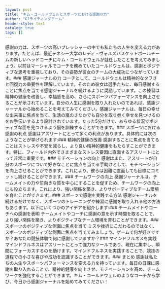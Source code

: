 ```yaml
---
layout: post
title: "キム・コールドウェルとスポーツにおける感謝の力"
author: "GJライティングチーム"
header-style: text
catalog: true
tags: []
---
```


感謝の力は、スポーツの高いプレッシャーの中でも私たちの人生を変える力があります。たとえば、最近テネシー大学のレディ・ヴォルズバスケットボールチームの新しいヘッドコーチにキム・コールドウェルが就任したことを考えてみましょう。以前はマーシャルでコーチを務めていたコールドウェルは、感謝とポジティブな思考を重視しており、その姿勢が彼女のチームの大成功につながっています。### 感謝ジャーナルの力 コーチとして、コールドウェルは精神的なタフさと回復力の重要性を理解しています。そのため彼女は選手たちに、毎日感謝することに焦点を当てる感謝ジャーナルを続けるように奨励しています。この練習は精神の健康を改善し、幸福感を高め、さらにスポーツパフォーマンスを向上させることが示されています。自分の人生に感謝を取り入れたいのであれば、感謝ジャーナルから始めることを考えてみてください。感謝ジャーナルは、毎日の幸せな出来事に焦点を当て、生活の嵐のさなかでも自分を取り巻く幸せを見つけるのをお手伝いするよう設計されています。たった5分だけで、あらゆる状況でポジティブな面を見つけるよう脳を訓練することができます。### スポーツにおける感謝の利点 感謝はアスリートにとって多くの利点があります。具体的には次のようなことが挙げられます:### 精神的健康の改善 感謝することに焦点を当てることはストレスや不安を減らし、より良い精神的健康をもたらすことができます。特に、フィールド内外でさまざまなストレス要因に直面するアスリートにとって非常に重要です。### モチベーションの向上 感謝はまた、アスリートが自分のスポーツについて好きなことに焦点を当てる手助けとして、モチベーションを向上させることができます。これにより、彼らは困難に直面しても目標にコミットし続けることができます。### チームワークの向上 感謝ジャーナルは、チームメイトの力や前向きな質を中心にすることを促すため、チームワークの向上にも役立ちます。これにより、強い関係を築き、よりサポーティブなチーム環境を育むことができます。### スポーツで感謝を実践する方法 感謝ジャーナルを続けるだけでなく、スポーツのトレーニングや練習に感謝を取り入れる他の方法もあります。以下にいくつかのアイデアを紹介します:### チームメイトやコーチへの感謝を表明 チームメイトやコーチに感謝の意を示す時間を取ることで、より強い関係を築き、よりポジティブなチーム環境を育むことができます。### スポーツのポジティブな側面に焦点を当て ミスや挫折にこだわるのではなく、スポーツのポジティブな側面に焦点を当ててみましょう。ゲームで何が好きですか？あなたの競技体験で何に感謝していますか？### マインドフルネスを実践 マインドフルネスはアスリートにとって強力なツールであり、現在に集中し、瞬間にフォーカスするのを助けます。マインドフルネスを実践することで、競技の道程での小さな喜びや成功を認識することができます。### まとめ 感謝は私たちの人生やスポーツパフォーマンスを変える力を持っています。毎日の日課に感謝を取り入れることで、精神的健康を向上させ、モチベーションを高め、チームワークを強化することができます。キム・コールドウェルのようなコーチから学び、今日から感謝ジャーナルを始めてみてください！